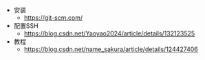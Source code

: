 - 安装
	- https://git-scm.com/
- 配置SSH
	- https://blog.csdn.net/Yaoyao2024/article/details/132123525
- 教程
	- https://blog.csdn.net/name_sakura/article/details/124427406